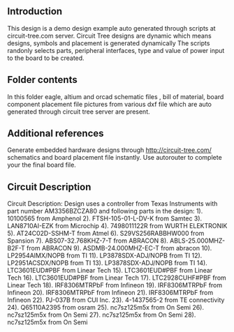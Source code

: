 ## Introduction
This design is a demo design example auto generated through scripts at circuit-tree.com server. 
Circuit Tree designs are dynamic which means designs, symbols and placement is generated dynamically
The scripts randonly selects parts, peripheral interfaces, type and value of power input to the board to be created.

## Folder contents
In this folder eagle, altium and orcad schematic files , bill of material, board component placement file 
pictures from various dxf file which are auto generated through circuit tree server are present.

## Additional references
Generate embedded hardware designs through http://circuit-tree.com/ schematics and board placement file instantly. 
Use autorouter to complete your the final board file.

## Circuit Description
Circuit Description: Design uses a controller from Texas Instruments with part number AM3356BZCZA80 and following parts in the design:
1). 10100565 from Amphenol
2). FTSH-105-01-L-DV-K from Samtec
3). LAN8710AI-EZK from Microchip
4). 7498011122R from WURTH ELEKTRONIK
5). AT24C02D-SSHM-T from Atmel
6). S29VS256RABBHW000 from Spansion
7). ABS07-32.768KHZ-7-T from ABRACON
8). ABLS-25.000MHZ-B2F-T from ABRACON
9). ASDMB-24.000MHZ-EC-T from abracon
10). LP2954AIMX/NOPB from TI
11). LP3878SDX-ADJ/NOPB  from TI
12). LP2951ACSDX/NOPB from TI
13). LP3878SDX-ADJ/NOPB  from TI
14). LTC3601EUD#PBF from Linear Tech
15). LTC3601EUD#PBF from Linear Tech
16). LTC3601EUD#PBF from Linear Tech
17). LTC2928CUHF#PBF from Linear Tech
18). IRF8306MTRPbF from Infineon
19). IRF8306MTRPbF from Infineon
20). IRF8306MTRPbF from Infineon
21). IRF8306MTRPbF from Infineon
22). PJ-037B from CUI Inc.
23). 4-1437565-2 from TE connectivity
24). Q65110A2395 from osram
25). nc7sz125m5x from On Semi
26). nc7sz125m5x from On Semi
27). nc7sz125m5x from On Semi
28). nc7sz125m5x from On Semi
